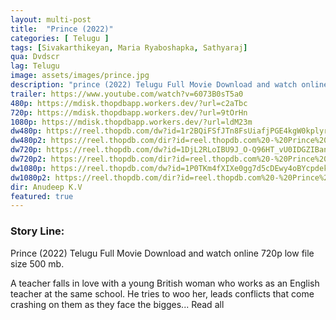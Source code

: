 ```yaml
---
layout: multi-post
title:  "Prince (2022)"
categories: [ Telugu ]
tags: [Sivakarthikeyan, Maria Ryaboshapka, Sathyaraj]
qua: Dvdscr
lag: Telugu
image: assets/images/prince.jpg
description: "prince (2022) Telugu Full Movie Download and watch online 720p low file size 500 mb."
trailer: https://www.youtube.com/watch?v=6073B0sT5a0
480p: https://mdisk.thopdbapp.workers.dev/?url=c2aTbc
720p: https://mdisk.thopdbapp.workers.dev/?url=9tOrHn
1080p: https://mdisk.thopdbapp.workers.dev/?url=ldM23m
dw480p: https://reel.thopdb.com/dw?id=1r2BQiFSfJTn8FsUiafjPGE4kgW0kplyr
dw480p2: https://reel.thopdb.com/dir?id=reel.thopdb.com%20-%20Prince%20(2022)%20360p%20WEBRip%20x264%20(AAC%202.0)%20[Telugu%20(HQ%20Line)%20+%20Tamil]%20HC-ESubs.mkv
dw720p: https://reel.thopdb.com/dw?id=1DjL2RLoIBU9J_O-Q96HT_vU0IDGZIBan
dw720p2: https://reel.thopdb.com/dir?id=reel.thopdb.com%20-%20Prince%20(2022)%20720p%20WEBRip%20x265%20(AAC%202.0)%20[Telugu%20(HQ%20Line)%20+%20Tamil]%20HC-ESubs.mkv
dw1080p: https://reel.thopdb.com/dw?id=1P0TKm4fXIXe0gg7d5cDEwy4oBYcpdekb
dw1080p2: https://reel.thopdb.com/dir?id=reel.thopdb.com%20-%20Prince%20(2022)%201080p%20WEBRip%20x265%2010bit%20(AAC%202.0)%20[Telugu%20(HQ%20Line)%20+%20Tamil]%20HC-ESubs.mkv
dir: Anudeep K.V
featured: true
---
```


### Story Line:
Prince (2022) Telugu Full Movie Download and watch online 720p low file size 500 mb.

 A teacher falls in love with a young British woman who works as an English teacher at the same school. He tries to woo her, leads conflicts that come crashing on them as they face the bigges... Read all




